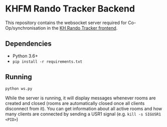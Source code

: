 # KHFM Rando Tracker Backend

This repository contains the websocket server required for Co-Op/synchronisation in the [KH Rando Tracker frontend](https://github.com/zaxutic/kh-rando-tracker).

## Dependencies

- Python 3.6+
- `pip install -r requirements.txt`

## Running

```sh
python ws.py
```

While the server is running, it will display messages whenever rooms are created and closed (rooms are automatically closed once all clients disconnect from it). You can get information about all active rooms and how many clients are connected by sending a USR1 signal (e.g. `kill -s SIGUSR1 <PID>`)
